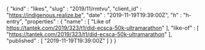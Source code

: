 {
  "kind" : "likes",
  "slug" : "2019/11/rmtvu",
  "client_id" : "https://indigenous.realize.be",
  "date" : "2019-11-19T19:39:00Z",
  "h" : "h-entry",
  "properties" : {
    "name" : [ "Like of https://tantek.com/2019/323/t1/did-ecsca-50k-ultramarathon" ],
    "like-of" : [ "https://tantek.com/2019/323/t1/did-ecsca-50k-ultramarathon" ],
    "published" : [ "2019-11-19T19:39:00Z" ]
  }
}
